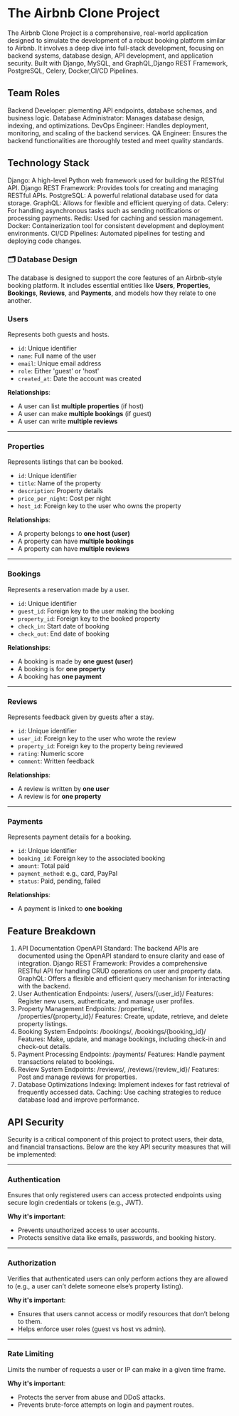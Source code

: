 # The Airbnb Clone Project

The Airbnb Clone Project is a comprehensive, real-world application designed to simulate the development of a robust booking platform similar to Airbnb. It involves a deep dive into full-stack development, focusing on backend systems, database design, API development, and application security. Built with  Django, MySQL, and GraphQL,Django REST Framework, PostgreSQL, Celery, Docker,CI/CD Pipelines.

## Team Roles

Backend Developer: plementing API endpoints, database schemas, and business logic.
Database Administrator: Manages database design, indexing, and optimizations.
DevOps Engineer: Handles deployment, monitoring, and scaling of the backend services.
QA Engineer: Ensures the backend functionalities are thoroughly tested and meet quality standards.

## Technology Stack

Django: A high-level Python web framework used for building the RESTful API.
Django REST Framework: Provides tools for creating and managing RESTful APIs.
PostgreSQL: A powerful relational database used for data storage.
GraphQL: Allows for flexible and efficient querying of data.
Celery: For handling asynchronous tasks such as sending notifications or processing payments.
Redis: Used for caching and session management.
Docker: Containerization tool for consistent development and deployment environments.
CI/CD Pipelines: Automated pipelines for testing and deploying code changes.

### 🗂️ Database Design

The database is designed to support the core features of an Airbnb-style booking platform. It includes essential entities like **Users**, **Properties**, **Bookings**, **Reviews**, and **Payments**, and models how they relate to one another.

### Users

Represents both guests and hosts.

- `id`: Unique identifier
- `name`: Full name of the user
- `email`: Unique email address
- `role`: Either 'guest' or 'host'
- `created_at`: Date the account was created

**Relationships**:

- A user can list **multiple properties** (if host)
- A user can make **multiple bookings** (if guest)
- A user can write **multiple reviews**

---

### Properties

Represents listings that can be booked.

- `id`: Unique identifier
- `title`: Name of the property
- `description`: Property details
- `price_per_night`: Cost per night
- `host_id`: Foreign key to the user who owns the property

**Relationships**:

- A property belongs to **one host (user)**
- A property can have **multiple bookings**
- A property can have **multiple reviews**

---

### Bookings

Represents a reservation made by a user.

- `id`: Unique identifier
- `guest_id`: Foreign key to the user making the booking
- `property_id`: Foreign key to the booked property
- `check_in`: Start date of booking
- `check_out`: End date of booking

**Relationships**:

- A booking is made by **one guest (user)**
- A booking is for **one property**
- A booking has **one payment**

---

### Reviews

Represents feedback given by guests after a stay.

- `id`: Unique identifier
- `user_id`: Foreign key to the user who wrote the review
- `property_id`: Foreign key to the property being reviewed
- `rating`: Numeric score
- `comment`: Written feedback

**Relationships**:

- A review is written by **one user**
- A review is for **one property**

---

### Payments

Represents payment details for a booking.

- `id`: Unique identifier
- `booking_id`: Foreign key to the associated booking
- `amount`: Total paid
- `payment_method`: e.g., card, PayPal
- `status`: Paid, pending, failed

**Relationships**:

- A payment is linked to **one booking**

## Feature Breakdown

1. API Documentation
OpenAPI Standard: The backend APIs are documented using the OpenAPI standard to ensure clarity and ease of integration.
Django REST Framework: Provides a comprehensive RESTful API for handling CRUD operations on user and property data.
GraphQL: Offers a flexible and efficient query mechanism for interacting with the backend.
2. User Authentication
Endpoints: /users/, /users/{user_id}/
Features: Register new users, authenticate, and manage user profiles.
3. Property Management
Endpoints: /properties/, /properties/{property_id}/
Features: Create, update, retrieve, and delete property listings.
4. Booking System
Endpoints: /bookings/, /bookings/{booking_id}/
Features: Make, update, and manage bookings, including check-in and check-out details.
5. Payment Processing
Endpoints: /payments/
Features: Handle payment transactions related to bookings.
6. Review System
Endpoints: /reviews/, /reviews/{review_id}/
Features: Post and manage reviews for properties.
7. Database Optimizations
Indexing: Implement indexes for fast retrieval of frequently accessed data.
Caching: Use caching strategies to reduce database load and improve performance.

## API Security

Security is a critical component of this project to protect users, their data, and financial transactions. Below are the key API security measures that will be implemented:

---

### Authentication

Ensures that only registered users can access protected endpoints using secure login credentials or tokens (e.g., JWT).

**Why it's important**:

- Prevents unauthorized access to user accounts.
- Protects sensitive data like emails, passwords, and booking history.

---

### Authorization

Verifies that authenticated users can only perform actions they are allowed to (e.g., a user can’t delete someone else’s property listing).

**Why it's important**:

- Ensures that users cannot access or modify resources that don’t belong to them.
- Helps enforce user roles (guest vs host vs admin).

---

### Rate Limiting

Limits the number of requests a user or IP can make in a given time frame.

**Why it's important**:

- Protects the server from abuse and DDoS attacks.
- Prevents brute-force attempts on login and payment routes.

